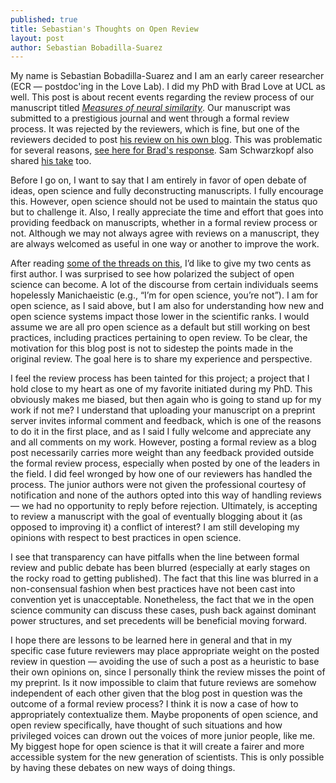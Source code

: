 ```yaml
---
published: true
title: Sebastian's Thoughts on Open Review
layout: post
author: Sebastian Bobadilla-Suarez
---
```


My name is Sebastian Bobadilla-Suarez and I am an early career researcher (ECR — postdoc'ing in the Love Lab). I did my PhD with Brad Love at UCL as well. This post is about recent events regarding the review process of our manuscript titled [*Measures of neural similarity*](https://doi.org/10.1101/439893). Our manuscript was submitted to a prestigious journal and went through a formal review process. It was rejected by the reviewers, which is fine, but one of the reviewers decided to post [his review on his own blog](https://nikokriegeskorte.org/2019/01/09/whats-the-best-measure-of-representational-dissimilarity/). This was problematic for several reasons, [see here for Brad's response](http://bradlove.org/blog/open-review). Sam Schwarzkopf also shared [his take](https://neuroneurotic.net/2019/01/10/an-open-review-of-open-reviewing/) too.

Before I go on, I want to say that I am entirely in favor of open debate of ideas, open science and fully deconstructing manuscripts. I fully encourage this. However, open science should not be used to maintain the status quo but to challenge it. Also, I really appreciate the time and effort that goes into providing feedback on manuscripts, whether in a formal review process or not. Although we may not always agree with reviews on a manuscript, they are always welcomed as useful in one way or another to improve the work.

After reading [some of the threads on this](https://twitter.com/ProfData/status/1083004240711307265), I’d like to give my two cents as first author. I was surprised to see how polarized the subject of open science can become. A lot of the discourse from certain individuals seems hopelessly Manichaeistic (e.g., “I’m for open science, you’re not”). I am for open science, as I said above, but I am also for understanding how new and open science systems impact those lower in the scientific ranks. I would assume we are all pro open science as a default but still working on best practices, including practices pertaining to open review. To be clear, the motivation for this blog post is not to sidestep the points made in the original review. The goal here is to share my experience and perspective.

I feel the review process has been tainted for this project; a project that I hold close to my heart as one of my favorite initiated during my PhD. This obviously makes me biased, but then again who is going to stand up for my work if not me? I understand that uploading your manuscript on a preprint server invites informal comment and feedback, which is one of the reasons to do it in the first place, and as I said I fully welcome and appreciate any and all comments on my work. However, posting a formal review as a blog post necessarily carries more weight than any feedback provided outside the formal review process, especially when posted by one of the leaders in the field. I did feel wronged by how one of our reviewers has handled the process. The junior authors were not given the professional courtesy of notification and none of the authors opted into this way of handling reviews — we had no opportunity to reply before rejection. Ultimately, is accepting to review a manuscript with the goal of eventually blogging about it (as opposed to improving it) a conflict of interest? I am still developing my opinions with respect to best practices in open science.

I see that transparency can have pitfalls when the line between formal review and public debate has been blurred (especially at early stages on the rocky road to getting published). The fact that this line was blurred in a non-consensual fashion when best practices have not been cast into convention yet is unacceptable. Nonetheless, the fact that we in the open science community can discuss these cases, push back against dominant power structures, and set precedents will be beneficial moving forward.

I hope there are lessons to be learned here in general and that in my specific case future reviewers may place appropriate weight on the posted review in question — avoiding the use of such a post as a heuristic to base their own opinions on, since I personally think the review misses the point of my preprint. Is it now impossible to claim that future reviews are somehow independent of each other given that the blog post in question was the outcome of a formal review process? I think it is now a case of how to appropriately contextualize them. Maybe proponents of open science, and open review specifically, have thought of such situations and how privileged voices can drown out the voices of more junior people, like me. My biggest hope for open science is that it will create a fairer and more accessible system for the new generation of scientists. This is only possible by having these debates on new ways of doing things.

